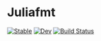 # Juliafmt

[![Stable](https://img.shields.io/badge/docs-stable-blue.svg)](https://yanbofang2.github.io/Juliafmt.jl/stable/)
[![Dev](https://img.shields.io/badge/docs-dev-blue.svg)](https://yanbofang2.github.io/Juliafmt.jl/dev/)
[![Build Status](https://github.com/yanbofang2/Juliafmt.jl/actions/workflows/CI.yml/badge.svg?branch=main)](https://github.com/yanbofang2/Juliafmt.jl/actions/workflows/CI.yml?query=branch%3Amain)
